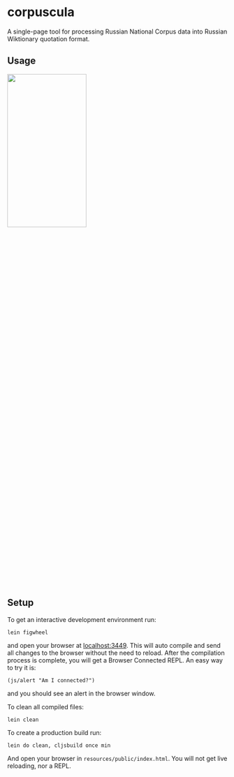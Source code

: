 # corpuscula

А single-page tool for processing Russian National Corpus data into Russian Wiktionary quotation format.

## Usage
<img src="https://user-images.githubusercontent.com/111509227/224373062-9407f310-b794-4c2a-bc9f-50a918f98494.gif"  width="60%" height="30%">

## Setup

To get an interactive development environment run:


    lein figwheel

and open your browser at [localhost:3449](http://localhost:3449/).
This will auto compile and send all changes to the browser without the
need to reload. After the compilation process is complete, you will
get a Browser Connected REPL. An easy way to try it is:

    (js/alert "Am I connected?")

and you should see an alert in the browser window.

To clean all compiled files:

    lein clean

To create a production build run:

    lein do clean, cljsbuild once min

And open your browser in `resources/public/index.html`. You will not
get live reloading, nor a REPL. 
